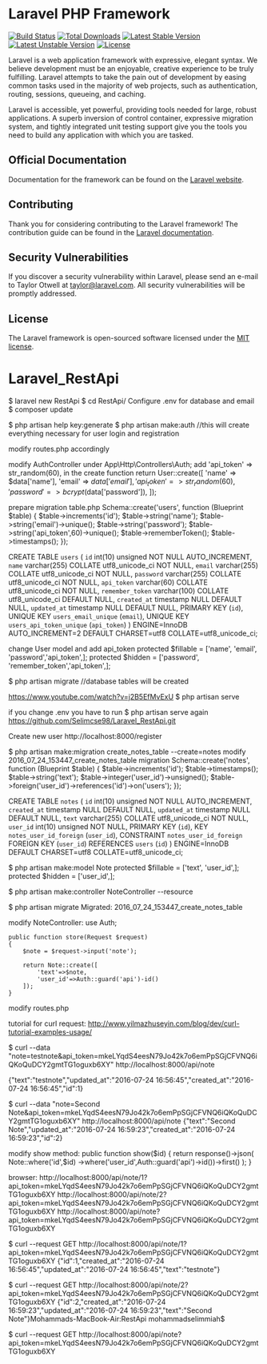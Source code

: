 # Laravel PHP Framework

[![Build Status](https://travis-ci.org/laravel/framework.svg)](https://travis-ci.org/laravel/framework)
[![Total Downloads](https://poser.pugx.org/laravel/framework/d/total.svg)](https://packagist.org/packages/laravel/framework)
[![Latest Stable Version](https://poser.pugx.org/laravel/framework/v/stable.svg)](https://packagist.org/packages/laravel/framework)
[![Latest Unstable Version](https://poser.pugx.org/laravel/framework/v/unstable.svg)](https://packagist.org/packages/laravel/framework)
[![License](https://poser.pugx.org/laravel/framework/license.svg)](https://packagist.org/packages/laravel/framework)

Laravel is a web application framework with expressive, elegant syntax. We believe development must be an enjoyable, creative experience to be truly fulfilling. Laravel attempts to take the pain out of development by easing common tasks used in the majority of web projects, such as authentication, routing, sessions, queueing, and caching.

Laravel is accessible, yet powerful, providing tools needed for large, robust applications. A superb inversion of control container, expressive migration system, and tightly integrated unit testing support give you the tools you need to build any application with which you are tasked.

## Official Documentation

Documentation for the framework can be found on the [Laravel website](http://laravel.com/docs).

## Contributing

Thank you for considering contributing to the Laravel framework! The contribution guide can be found in the [Laravel documentation](http://laravel.com/docs/contributions).

## Security Vulnerabilities

If you discover a security vulnerability within Laravel, please send an e-mail to Taylor Otwell at taylor@laravel.com. All security vulnerabilities will be promptly addressed.

## License

The Laravel framework is open-sourced software licensed under the [MIT license](http://opensource.org/licenses/MIT).
# Laravel_RestApi

$ laravel new RestApi
$ cd RestApi/
Configure .env for database and email
$ composer update

$ php artisan help key:generate
$ php artisan make:auth //this will create everything necessary for user login and registration

modify routes.php accordingly

modify AuthController under App\Http\Controllers\Auth;
add 'api_token' => str_random(60), in the create function
return User::create([
            'name' => $data['name'],
            'email' => $data['email'],
            'api_token' => str_random(60),
            'password' => bcrypt($data['password']),
        ]);

prepare migration table.php
Schema::create('users', function (Blueprint $table) {
            $table->increments('id');
            $table->string('name');
            $table->string('email')->unique();
            $table->string('password');
            $table->string('api_token',60)->unique();
            $table->rememberToken();
            $table->timestamps();
        });

CREATE TABLE `users` (
  `id` int(10) unsigned NOT NULL AUTO_INCREMENT,
  `name` varchar(255) COLLATE utf8_unicode_ci NOT NULL,
  `email` varchar(255) COLLATE utf8_unicode_ci NOT NULL,
  `password` varchar(255) COLLATE utf8_unicode_ci NOT NULL,
  `api_token` varchar(60) COLLATE utf8_unicode_ci NOT NULL,
  `remember_token` varchar(100) COLLATE utf8_unicode_ci DEFAULT NULL,
  `created_at` timestamp NULL DEFAULT NULL,
  `updated_at` timestamp NULL DEFAULT NULL,
  PRIMARY KEY (`id`),
  UNIQUE KEY `users_email_unique` (`email`),
  UNIQUE KEY `users_api_token_unique` (`api_token`)
) ENGINE=InnoDB AUTO_INCREMENT=2 DEFAULT CHARSET=utf8 COLLATE=utf8_unicode_ci;

change User model and add api_token
 protected $fillable = ['name', 'email', 'password','api_token',];
 protected $hidden = ['password', 'remember_token','api_token',];

$ php artisan migrate //database tables will be created

https://www.youtube.com/watch?v=j2B5EfMvExU
$ php artisan serve

if you change .env you have to run $ php artisan serve again
https://github.com/Selimcse98/Laravel_RestApi.git

Create new user
http://localhost:8000/register

$ php artisan make:migration create_notes_table --create=notes 
modify 2016_07_24_153447_create_notes_table migration
Schema::create('notes', function (Blueprint $table) {
            $table->increments('id');
            $table->timestamps();
            $table->string('text');
            $table->integer('user_id')->unsigned();
            $table->foreign('user_id')->references('id')->on('users');
        });

CREATE TABLE `notes` (
  `id` int(10) unsigned NOT NULL AUTO_INCREMENT,
  `created_at` timestamp NULL DEFAULT NULL,
  `updated_at` timestamp NULL DEFAULT NULL,
  `text` varchar(255) COLLATE utf8_unicode_ci NOT NULL,
  `user_id` int(10) unsigned NOT NULL,
  PRIMARY KEY (`id`),
  KEY `notes_user_id_foreign` (`user_id`),
  CONSTRAINT `notes_user_id_foreign` FOREIGN KEY (`user_id`) REFERENCES `users` (`id`)
) ENGINE=InnoDB DEFAULT CHARSET=utf8 COLLATE=utf8_unicode_ci;

$ php artisan make:model Note
protected $fillable = ['text', 'user_id',];
protected $hidden = ['user_id',];

$ php artisan make:controller NoteController --resource

$ php artisan migrate
Migrated: 2016_07_24_153447_create_notes_table

modify NoteController:
use Auth;

    public function store(Request $request)
    {
        $note = $request->input('note');

        return Note::create([
            'text'=>$note,
            'user_id'=>Auth::guard('api')-id()
        ]);
    }

modify routes.php

tutorial for curl request: http://www.yilmazhuseyin.com/blog/dev/curl-tutorial-examples-usage/

$ curl --data "note=testnote&api_token=mkeLYqdS4eesN79Jo42k7o6emPpSGjCFVNQ6iQKoQuDCY2gmtTG1oguxb6XY" http://localhost:8000/api/note

{"text":"testnote","updated_at":"2016-07-24 16:56:45","created_at":"2016-07-24 16:56:45","id":1}

$ curl --data "note=Second Note&api_token=mkeLYqdS4eesN79Jo42k7o6emPpSGjCFVNQ6iQKoQuDCY2gmtTG1oguxb6XY" http://localhost:8000/api/note
{"text":"Second Note","updated_at":"2016-07-24 16:59:23","created_at":"2016-07-24 16:59:23","id":2}


modify show method:
 public function show($id)
    {
        return response()->json(
          Note::where('id',$id)
              ->where('user_id',Auth::guard('api')->id())->first()
        );
    }

browser:
http://localhost:8000/api/note/1?api_token=mkeLYqdS4eesN79Jo42k7o6emPpSGjCFVNQ6iQKoQuDCY2gmtTG1oguxb6XY
http://localhost:8000/api/note/2?api_token=mkeLYqdS4eesN79Jo42k7o6emPpSGjCFVNQ6iQKoQuDCY2gmtTG1oguxb6XY
http://localhost:8000/api/note?api_token=mkeLYqdS4eesN79Jo42k7o6emPpSGjCFVNQ6iQKoQuDCY2gmtTG1oguxb6XY

$ curl --request GET http://localhost:8000/api/note/1?api_token=mkeLYqdS4eesN79Jo42k7o6emPpSGjCFVNQ6iQKoQuDCY2gmtTG1oguxb6XY
{"id":1,"created_at":"2016-07-24 16:56:45","updated_at":"2016-07-24 16:56:45","text":"testnote"}


$ curl --request GET http://localhost:8000/api/note/2?api_token=mkeLYqdS4eesN79Jo42k7o6emPpSGjCFVNQ6iQKoQuDCY2gmtTG1oguxb6XY
{"id":2,"created_at":"2016-07-24 16:59:23","updated_at":"2016-07-24 16:59:23","text":"Second Note"}Mohammads-MacBook-Air:RestApi mohammadselimmiah$ 

$ curl --request GET http://localhost:8000/api/note?api_token=mkeLYqdS4eesN79Jo42k7o6emPpSGjCFVNQ6iQKoQuDCY2gmtTG1oguxb6XY
